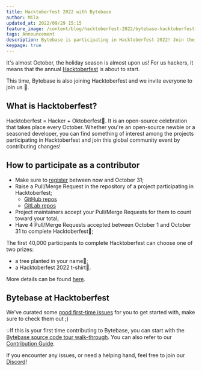 ```yaml
---
title: Hacktoberfest 2022 with Bytebase
author: Mila
updated_at: 2022/09/29 15:15
feature_image: /content/blog/hacktoberfest-2022/bytebase-hacktoberfest-2022.webp
tags: Announcement
description: Bytebase is participating in Hacktoberfest 2022! Join the month long celebration of open source with us.
keypage: true
---
```


It's almost October, the holiday season is almost upon us! For us hackers, it means that the annual [Hacktoberfest](https://hacktoberfest.com/) is about to start.

This time, Bytebase is also joining Hacktoberfest and we invite everyone to join us 💙.

## What is Hacktoberfest?

Hacktoberfest = Hacker + Oktoberfest🍺. It is an open-source celebration that takes place every October. Whether you're an open-source newbie or a seasoned developer, you can find something of interest among the projects participating in Hacktoberfest and join this global community event by contributing changes!

## How to participate as a contributor

- Make sure to [register](https://hacktoberfest.com/auth/) between now and October 31;
- Raise a Pull/Merge Request in the repository of a project participating in Hacktoberfest;
  - [GitHub repos](https://github.com/topics/hacktoberfest)
  - [GitLab repos](https://gitlab.com/explore/projects/topics/Hacktoberfest)
- Project maintainers accept your Pull/Merge Requests for them to count toward your total;
- Have 4 Pull/Merge Requests accepted between October 1 and October 31 to complete Hacktoberfest🎉;

The first 40,000 participants to complete Hacktoberfest can choose one of two prizes:

- a tree planted in your name🌳;
- a Hacktoberfest 2022 t-shirt👔.

More details can be found [here](https://hacktoberfest.com/participation/#contributors).

## Bytebase at Hacktoberfest

We've curated some [good first-time issues](https://github.com/bytebase/bytebase/issues/2798) for you to get started with, make sure to check them out ;)

💡If this is your first time contributing to Bytebase, you can start with the [Bytebase source code tour walk-through](https://sourcegraph.com/github.com/bytebase/bytebase/-/blob/docs/design/sql-review-source-code-tour.snb.md). You can also refer to our [Contribution Guide](https://github.com/bytebase/bytebase#-interested-in-contributing).

If you encounter any issues, or need a helping hand, feel free to join our [Discord](https://discord.gg/huyw7gRsyA)!
